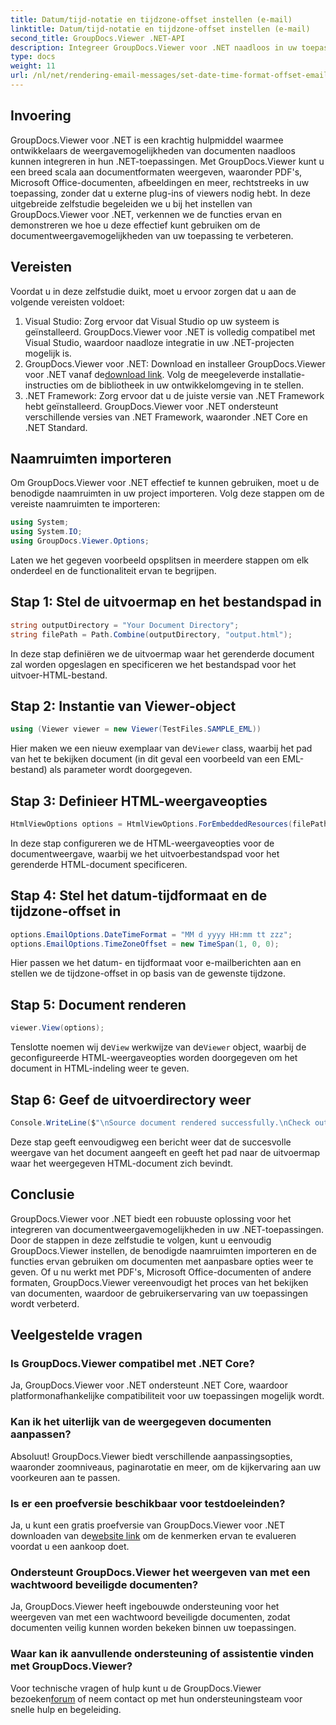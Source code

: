 ```yaml
---
title: Datum/tijd-notatie en tijdzone-offset instellen (e-mail)
linktitle: Datum/tijd-notatie en tijdzone-offset instellen (e-mail)
second_title: GroupDocs.Viewer .NET-API
description: Integreer GroupDocs.Viewer voor .NET naadloos in uw toepassingen voor krachtige documentweergavemogelijkheden. Verbeter de gebruikerservaring met aanpasbare opties.
type: docs
weight: 11
url: /nl/net/rendering-email-messages/set-date-time-format-offset-email/
---
```


## Invoering
GroupDocs.Viewer voor .NET is een krachtig hulpmiddel waarmee ontwikkelaars de weergavemogelijkheden van documenten naadloos kunnen integreren in hun .NET-toepassingen. Met GroupDocs.Viewer kunt u een breed scala aan documentformaten weergeven, waaronder PDF's, Microsoft Office-documenten, afbeeldingen en meer, rechtstreeks in uw toepassing, zonder dat u externe plug-ins of viewers nodig hebt. In deze uitgebreide zelfstudie begeleiden we u bij het instellen van GroupDocs.Viewer voor .NET, verkennen we de functies ervan en demonstreren we hoe u deze effectief kunt gebruiken om de documentweergavemogelijkheden van uw toepassing te verbeteren.
## Vereisten
Voordat u in deze zelfstudie duikt, moet u ervoor zorgen dat u aan de volgende vereisten voldoet:
1. Visual Studio: Zorg ervoor dat Visual Studio op uw systeem is geïnstalleerd. GroupDocs.Viewer voor .NET is volledig compatibel met Visual Studio, waardoor naadloze integratie in uw .NET-projecten mogelijk is.
2.  GroupDocs.Viewer voor .NET: Download en installeer GroupDocs.Viewer voor .NET vanaf de[download link](https://releases.groupdocs.com/viewer/net/). Volg de meegeleverde installatie-instructies om de bibliotheek in uw ontwikkelomgeving in te stellen.
3. .NET Framework: Zorg ervoor dat u de juiste versie van .NET Framework hebt geïnstalleerd. GroupDocs.Viewer voor .NET ondersteunt verschillende versies van .NET Framework, waaronder .NET Core en .NET Standard.

## Naamruimten importeren
Om GroupDocs.Viewer voor .NET effectief te kunnen gebruiken, moet u de benodigde naamruimten in uw project importeren. Volg deze stappen om de vereiste naamruimten te importeren:

```csharp
using System;
using System.IO;
using GroupDocs.Viewer.Options;
```


Laten we het gegeven voorbeeld opsplitsen in meerdere stappen om elk onderdeel en de functionaliteit ervan te begrijpen.
## Stap 1: Stel de uitvoermap en het bestandspad in
```csharp
string outputDirectory = "Your Document Directory";
string filePath = Path.Combine(outputDirectory, "output.html");
```
In deze stap definiëren we de uitvoermap waar het gerenderde document zal worden opgeslagen en specificeren we het bestandspad voor het uitvoer-HTML-bestand.
## Stap 2: Instantie van Viewer-object
```csharp
using (Viewer viewer = new Viewer(TestFiles.SAMPLE_EML))
```
 Hier maken we een nieuw exemplaar van de`Viewer` class, waarbij het pad van het te bekijken document (in dit geval een voorbeeld van een EML-bestand) als parameter wordt doorgegeven.
## Stap 3: Definieer HTML-weergaveopties
```csharp
HtmlViewOptions options = HtmlViewOptions.ForEmbeddedResources(filePath);
```
In deze stap configureren we de HTML-weergaveopties voor de documentweergave, waarbij we het uitvoerbestandspad voor het gerenderde HTML-document specificeren.
## Stap 4: Stel het datum-tijdformaat en de tijdzone-offset in
```csharp
options.EmailOptions.DateTimeFormat = "MM d yyyy HH:mm tt zzz";
options.EmailOptions.TimeZoneOffset = new TimeSpan(1, 0, 0);
```
Hier passen we het datum- en tijdformaat voor e-mailberichten aan en stellen we de tijdzone-offset in op basis van de gewenste tijdzone.
## Stap 5: Document renderen
```csharp
viewer.View(options);
```
 Tenslotte noemen wij de`View` werkwijze van de`Viewer` object, waarbij de geconfigureerde HTML-weergaveopties worden doorgegeven om het document in HTML-indeling weer te geven.
## Stap 6: Geef de uitvoerdirectory weer
```csharp
Console.WriteLine($"\nSource document rendered successfully.\nCheck output in {outputDirectory}.");
```
Deze stap geeft eenvoudigweg een bericht weer dat de succesvolle weergave van het document aangeeft en geeft het pad naar de uitvoermap waar het weergegeven HTML-document zich bevindt.

## Conclusie
GroupDocs.Viewer voor .NET biedt een robuuste oplossing voor het integreren van documentweergavemogelijkheden in uw .NET-toepassingen. Door de stappen in deze zelfstudie te volgen, kunt u eenvoudig GroupDocs.Viewer instellen, de benodigde naamruimten importeren en de functies ervan gebruiken om documenten met aanpasbare opties weer te geven. Of u nu werkt met PDF's, Microsoft Office-documenten of andere formaten, GroupDocs.Viewer vereenvoudigt het proces van het bekijken van documenten, waardoor de gebruikerservaring van uw toepassingen wordt verbeterd.
## Veelgestelde vragen
### Is GroupDocs.Viewer compatibel met .NET Core?
Ja, GroupDocs.Viewer voor .NET ondersteunt .NET Core, waardoor platformonafhankelijke compatibiliteit voor uw toepassingen mogelijk wordt.
### Kan ik het uiterlijk van de weergegeven documenten aanpassen?
Absoluut! GroupDocs.Viewer biedt verschillende aanpassingsopties, waaronder zoomniveaus, paginarotatie en meer, om de kijkervaring aan uw voorkeuren aan te passen.
### Is er een proefversie beschikbaar voor testdoeleinden?
 Ja, u kunt een gratis proefversie van GroupDocs.Viewer voor .NET downloaden van de[website link](https://releases.groupdocs.com/viewer/net/) om de kenmerken ervan te evalueren voordat u een aankoop doet.
### Ondersteunt GroupDocs.Viewer het weergeven van met een wachtwoord beveiligde documenten?
Ja, GroupDocs.Viewer heeft ingebouwde ondersteuning voor het weergeven van met een wachtwoord beveiligde documenten, zodat documenten veilig kunnen worden bekeken binnen uw toepassingen.
### Waar kan ik aanvullende ondersteuning of assistentie vinden met GroupDocs.Viewer?
 Voor technische vragen of hulp kunt u de GroupDocs.Viewer bezoeken[forum](https://forum.groupdocs.com/c/viewer/9) of neem contact op met hun ondersteuningsteam voor snelle hulp en begeleiding.